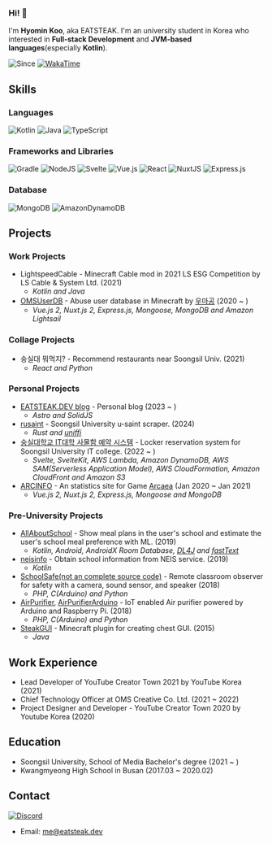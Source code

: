 ### Hi! 👋
I'm **Hyomin Koo**, aka EATSTEAK. I'm an university student in Korea who interested in **Full-stack Development** and **JVM-based languages**(especially **Kotlin**).

![Since](https://img.shields.io/badge/since-2013-black?style=for-the-badge&logo=github&logoColor=white)
[![WakaTime](https://wakatime.com/badge/user/ea357eda-568e-40f7-a00c-8cacc075ce1e.svg?style=for-the-badge)](https://wakatime.com/@ea357eda-568e-40f7-a00c-8cacc075ce1e)

## Skills
### Languages
![Kotlin](https://img.shields.io/badge/kotlin-%230095D5.svg?style=for-the-badge&logo=kotlin&logoColor=white)
![Java](https://img.shields.io/badge/java-%23ED8B00.svg?style=for-the-badge&logo=java&logoColor=white)
![TypeScript](https://img.shields.io/badge/typescript-%23007ACC.svg?style=for-the-badge&logo=typescript&logoColor=white)
### Frameworks and Libraries
![Gradle](https://img.shields.io/badge/Gradle-02303A.svg?style=for-the-badge&logo=Gradle&logoColor=white)
![NodeJS](https://img.shields.io/badge/node.js-6DA55F?style=for-the-badge&logo=node.js&logoColor=white)
![Svelte](https://img.shields.io/badge/svelte-%23f1413d.svg?style=for-the-badge&logo=svelte&logoColor=white)
![Vue.js](https://img.shields.io/badge/vuejs-%2335495e.svg?style=for-the-badge&logo=vuedotjs&logoColor=%234FC08D)
![React](https://img.shields.io/badge/react-%2320232a.svg?style=for-the-badge&logo=react&logoColor=%2361DAFB)
![NuxtJS](https://img.shields.io/badge/Nuxt-black?style=for-the-badge&logo=nuxt.js&logoColor=white)
![Express.js](https://img.shields.io/badge/express.js-%23404d59.svg?style=for-the-badge&logo=express&logoColor=%2361DAFB)
### Database
![MongoDB](https://img.shields.io/badge/MongoDB-%234ea94b.svg?style=for-the-badge&logo=mongodb&logoColor=white)
![AmazonDynamoDB](https://img.shields.io/badge/Amazon%20DynamoDB-4053D6?style=for-the-badge&logo=Amazon%20DynamoDB&logoColor=white)
</details>

## Projects
### Work Projects
* LightspeedCable - Minecraft Cable mod in 2021 LS ESG Competition by LS Cable & System Ltd. (2021)
  * _Kotlin and Java_
* [OMSUserDB](https://userdb.ourmc.space) - Abuse user database in Minecraft by [우마공](https://cafe.naver.com/minecraftgame) (2020 ~ )
  * _Vue.js 2, Nuxt.js 2, Express.js, Mongoose, MongoDB and Amazon Lightsail_
### Collage Projects
* 숭실대 뭐먹지? - Recommend restaurants near Soongsil Univ. (2021)
  * _React and Python_
### Personal Projects
* [EATSTEAK.DEV blog](https://eatsteak.dev) - Personal blog (2023 ~ )
  * _Astro and SolidJS_
* [rusaint](https://github.com/eatsteak/rusaint) - Soongsil University u-saint scraper. (2024)
  * _Rust and [uniffi](https://github.com/mozilla/uniffi-rs)_
* [숭실대학교 IT대학 사물함 예약 시스템](https://github.com/twinsteak/lockerweb) - Locker reservation system for Soongsil University IT college. (2022 ~ )
  * _Svelte, SvelteKit, AWS Lambda, Amazon DynamoDB, AWS SAM(Serverless Application Model), AWS CloudFormation, Amazon CloudFront and Amazon S3_
* [ARCINFO](https://github.com/arc-info/arcinfo) - An statistics site for Game [Arcaea](https://arcaea.lowiro.com) (Jan 2020 ~ Jan 2021)
  * _Vue.js 2, Nuxt.js 2, Express.js, Mongoose and MongoDB_
### Pre-University Projects
* [AllAboutSchool](https://github.com/eatsteak/AllAboutSchool) - Show meal plans in the user's school and estimate the user's school meal preference with ML. (2019)
  * _Kotlin, Android, AndroidX Room Database, [DL4J](https://deeplearning4j.konduit.ai/) and [fastText](https://fasttext.cc/)_
* [neisinfo](https://github.com/eatsteak/neisinfo) - Obtain school information from NEIS service. (2019)
  * _Kotlin_
* [SchoolSafe(not an complete source code)](https://github.com/eatsteak/SchoolSafe) - Remote classroom observer for safety with a camera, sound sensor, and speaker (2018)
  * _PHP, C(Arduino) and Python_
* [AirPurifier](https://github.com/eatsteak/AirPurifier), [AirPurifierArduino](https://github.com/eatsteak/AirPurifierArduino) - IoT enabled Air purifier powered by Arduino and Raspberry Pi. (2018)
  * _PHP, C(Arduino) and Python_
* [SteakGUI](https://github.com/eatsteak/SteakGUI-Deprecated) - Minecraft plugin for creating chest GUI. (2015)
  * _Java_

## Work Experience
* Lead Developer of YouTube Creator Town 2021 by YouTube Korea (2021)
* Chief Technology Officer at OMS Creative Co. Ltd. (2021 ~ 2022)
* Project Designer and Developer - YouTube Creator Town 2020 by Youtube Korea (2020)


## Education
* Soongsil University, School of Media Bachelor's degree (2021 ~ )
* Kwangmyeong High School in Busan (2017.03 ~ 2020.02)

## Contact
[![Discord](https://img.shields.io/badge/Discord-EATSTEAK%237985-%235865F2?style=for-the-badge&logo=discord)](https://discordapp.com/users/213674216845737985)
* Email: [me@eatsteak.dev](mailto:me@eatsteak.dev)
